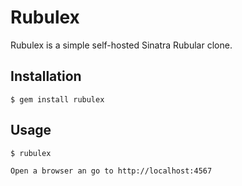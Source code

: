 # Rubulex

Rubulex is a simple self-hosted Sinatra Rubular clone.

## Installation

    $ gem install rubulex

## Usage

    $ rubulex

    Open a browser an go to http://localhost:4567

